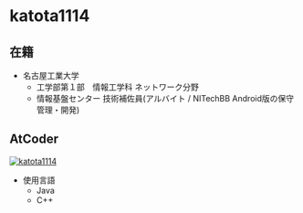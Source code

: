 # katota1114

## 在籍
- 名古屋工業大学
  - 工学部第１部　情報工学科 ネットワーク分野
  - 情報基盤センター 技術補佐員(アルバイト / NITechBB Android版の保守管理・開発)

## AtCoder
[![katota1114](https://img.shields.io/endpoint?url=https%3A%2F%2Fatcoder-badges.now.sh%2Fapi%2Fatcoder%2Fjson%2Fkatota1114)](https://atcoder.jp/users/katota1114)
- 使用言語
  - Java
  - C++
